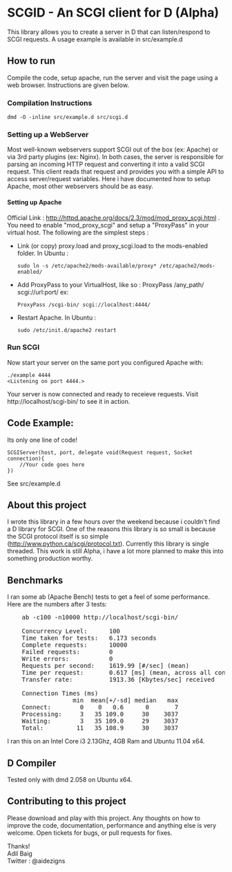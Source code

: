 # SCGID - An SCGI client for D (Alpha)
This library allows you to create a server in D that can listen/respond to SCGI requests. A usage example is available in src/example.d

## How to run
Compile the code, setup apache, run the server and visit the page using a web browser. Instructions are given below.

### Compilation Instructions
	dmd -O -inline src/example.d src/scgi.d

### Setting up a WebServer
Most well-known webservers support SCGI out of the box (ex: Apache) or via 3rd party plugins (ex: Nginx). In both cases, the server is responsible for parsing an incoming HTTP request and converting it into a valid SCGI request. This client reads that request and provides you with a simple API to access server/request variables. Here i have documented how to setup Apache, most other webservers should be as easy.

#### Setting up Apache
Official Link : http://httpd.apache.org/docs/2.3/mod/mod_proxy_scgi.html . You need to enable "mod_proxy_scgi" and setup a "ProxyPass" in your virtual host. The following are the simplest steps :

-	Link (or copy) proxy.load and proxy_scgi.load to the mods-enabled folder.
	In Ubuntu :	

		sudo ln -s /etc/apache2/mods-available/proxy* /etc/apache2/mods-enabled/
	
-	Add ProxyPass to your VirtualHost, like so :
	ProxyPass /any_path/ scgi://url:port/
	ex: 

		ProxyPass /scgi-bin/ scgi://localhost:4444/
	
- 	Restart Apache.
	In Ubuntu : 

		sudo /etc/init.d/apache2 restart
	
### Run SCGI
Now start your server on the same port you configured Apache with:

	./example 4444
	<Listening on port 4444.>

Your server is now connected and ready to receieve requests. Visit http://localhost/scgi-bin/ to see it in action.

## Code Example:
Its only one line of code!

	SCGIServer(host, port, delegate void(Request request, Socket connection){
		//Your code goes here
	})

See src/example.d


## About this project
I wrote this library in a few hours over the weekend because i couldn't find a D library for SCGI. One of the reasons this library is so small is because the SCGI protocol itself is so simple (http://www.python.ca/scgi/protocol.txt). Currently this library is single threaded.
This work is still Alpha, i have a lot more planned to make this into something production worthy.


## Benchmarks
I ran some ab (Apache Bench) tests to get a feel of some performance. Here are the numbers after 3 tests:
<pre>
	ab -c100 -n10000 http://localhost/scgi-bin/

	Concurrency Level:      100  
	Time taken for tests:   6.173 seconds  
	Complete requests:      10000  
	Failed requests:        0  
	Write errors:           0  
	Requests per second:    1619.99 [#/sec] (mean)  
	Time per request:       0.617 [ms] (mean, across all concurrent requests)  
	Transfer rate:          1913.36 [Kbytes/sec] received  
	
	Connection Times (ms)  
	              min  mean[+/-sd] median   max  
	Connect:        0    0   0.6      0       7  
	Processing:     3   35 109.0     30    3037  
	Waiting:        3   35 109.0     29    3037  
	Total:         11   35 108.9     30    3037  
</pre>

I ran this on an Intel Core i3 2.13Ghz, 4GB Ram and Ubuntu 11.04 x64.


## D Compiler
Tested only with dmd 2.058 on Ubuntu x64. 


## Contributing to this project
Please download and play with this project. Any thoughts on how to improve the code, documentation, performance and anything else is very welcome. 
Open tickets for bugs, or pull requests for fixes.


Thanks!   
Adil Baig  
Twitter : @aidezigns